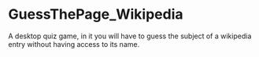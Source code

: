# GuessThePage_Wikipedia

A desktop quiz game, in it you will have to guess the subject of a wikipedia entry without having access to its name.
